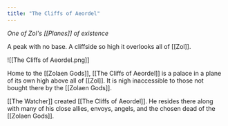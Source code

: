 ```yaml
---
title: "The Cliffs of Aeordel"
---
```

*One of Zol's [[Planes]] of existence*

A peak with no base. A cliffside so high it overlooks all of [[Zol]].

![[The Cliffs of Aeordel.png]]

Home to the [[Zolaen Gods]], [[The Cliffs of Aeordel]] is a palace in a plane of its own high above all of [[Zol]]. It is nigh inaccessible to those not bought there by the [[Zolaen Gods]].

[[The Watcher]] created [[The Cliffs of Aeordel]]. He resides there along with many of his close allies, envoys, angels, and the chosen dead of the [[Zolaen Gods]].